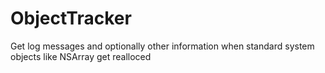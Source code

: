 ObjectTracker
=============

Get log messages and optionally other information when standard system objects like NSArray get realloced
